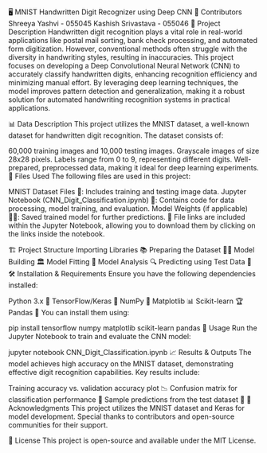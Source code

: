 🖥️ MNIST Handwritten Digit Recognizer using Deep CNN
👥 Contributors
Shreeya Yashvi - 055045
Kashish Srivastava - 055046
📌 Project Description
Handwritten digit recognition plays a vital role in real-world applications like postal mail sorting, bank check processing, and automated form digitization. However, conventional methods often struggle with the diversity in handwriting styles, resulting in inaccuracies. This project focuses on developing a Deep Convolutional Neural Network (CNN) to accurately classify handwritten digits, enhancing recognition efficiency and minimizing manual effort. By leveraging deep learning techniques, the model improves pattern detection and generalization, making it a robust solution for automated handwriting recognition systems in practical applications.

📊 Data Description
This project utilizes the MNIST dataset, a well-known dataset for handwritten digit recognition. The dataset consists of:

60,000 training images and 10,000 testing images.
Grayscale images of size 28x28 pixels.
Labels range from 0 to 9, representing different digits.
Well-prepared, preprocessed data, making it ideal for deep learning experiments.
📂 Files Used
The following files are used in this project:

MNIST Dataset Files 📄: Includes training and testing image data.
Jupyter Notebook (CNN_Digit_Classification.ipynb) 📓: Contains code for data processing, model training, and evaluation.
Model Weights (if applicable) 🏋️‍♂️: Saved trained model for further predictions.
🔗 File links are included within the Jupyter Notebook, allowing you to download them by clicking on the links inside the notebook.

🏗️ Project Structure
Importing Libraries 📚
Preparing the Dataset 🏋️‍♂️
Model Building 🏛️
Model Fitting 🎯
Model Analysis 🔍
Predicting using Test Data 🔢
🛠️ Installation & Requirements
Ensure you have the following dependencies installed:

Python 3.x 🐍
TensorFlow/Keras 🤖
NumPy 🔢
Matplotlib 📊
Scikit-learn 🏆
Pandas 📑
You can install them using:

pip install tensorflow numpy matplotlib scikit-learn pandas
🚀 Usage
Run the Jupyter Notebook to train and evaluate the CNN model:

jupyter notebook CNN_Digit_Classification.ipynb
📈 Results & Outputs
The model achieves high accuracy on the MNIST dataset, demonstrating effective digit recognition capabilities. Key results include:

Training accuracy vs. validation accuracy plot 📉
Confusion matrix for classification performance 🔳
Sample predictions from the test dataset 🔢
🙌 Acknowledgments
This project utilizes the MNIST dataset and Keras for model development. Special thanks to contributors and open-source communities for their support.

📝 License
This project is open-source and available under the MIT License.
